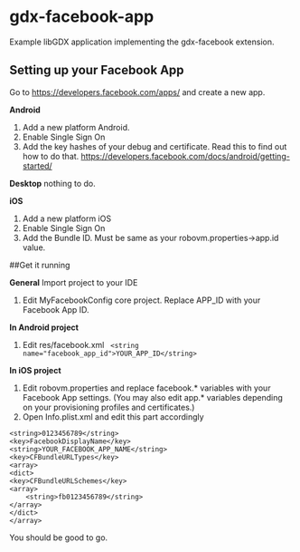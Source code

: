 # gdx-facebook-app
Example libGDX application implementing the gdx-facebook extension.

## Setting up your Facebook App
Go to https://developers.facebook.com/apps/ and create a new app. 

**Android**

1. Add a new platform Android.
2. Enable Single Sign On
3. Add the key hashes of your debug and certificate. Read this to find out how to do that. https://developers.facebook.com/docs/android/getting-started/

**Desktop**
nothing to do.

**iOS**

1. Add a new platform iOS
2. Enable Single Sign On
3. Add the Bundle ID. Must be same as your robovm.properties->app.id value.



##Get it running

**General**
Import project to your IDE

1. Edit MyFacebookConfig core project. Replace APP_ID with your Facebook App ID. 

**In Android project**

1. Edit res/facebook.xml ``` <string name="facebook_app_id">YOUR_APP_ID</string>``` 

**In iOS project**

1. Edit robovm.properties and replace facebook.* variables with your Facebook App settings. (You may also edit app.* variables depending on your provisioning profiles and certificates.)
2. Open Info.plist.xml and edit this part accordingly 
```<key>FacebookAppID</key>
<string>0123456789</string>
<key>FacebookDisplayName</key>
<string>YOUR_FACEBOOK_APP_NAME</string>
<key>CFBundleURLTypes</key>
<array>
<dict>
<key>CFBundleURLSchemes</key>
<array>
    <string>fb0123456789</string>
</array>
</dict>
</array>
```
 
 
You should be good to go.
